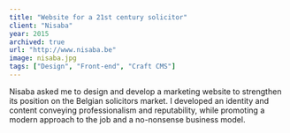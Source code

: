 ```yaml
---
title: "Website for a 21st century solicitor"
client: "Nisaba"
year: 2015
archived: true
url: "http://www.nisaba.be"
image: nisaba.jpg
tags: ["Design", "Front-end", "Craft CMS"]
---
```


Nisaba asked me to design and develop a marketing website to strengthen its position on the Belgian solicitors market. I developed an identity and content conveying professionalism and reputability, while promoting a modern approach to the job and a no-nonsense business model.
